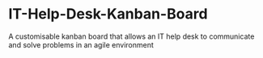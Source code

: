# IT-Help-Desk-Kanban-Board

A customisable kanban board that allows an IT help desk to communicate and solve problems in an agile environment
